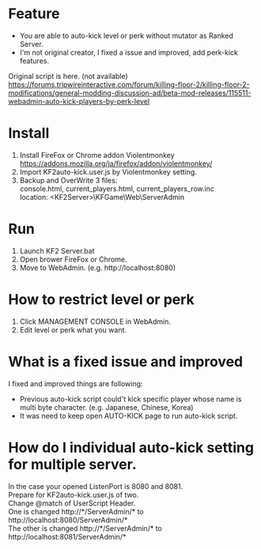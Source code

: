 
# Feature

* You are able to auto-kick level or perk without mutator as Ranked Server.
* I'm not original creator, I fixed a issue and improved, add perk-kick features.  

Original script is here. (not available)  
https://forums.tripwireinteractive.com/forum/killing-floor-2/killing-floor-2-modifications/general-modding-discussion-ad/beta-mod-releases/115511-webadmin-auto-kick-players-by-perk-level

# Install

1. Install FireFox or Chrome addon Violentmonkey https://addons.mozilla.org/ja/firefox/addon/violentmonkey/  
2. Import KF2auto-kick.user.js by Violentmonkey setting.  
3. Backup and OverWrite 3 files:  
console.html, current_players.html, current_players_row.inc  
location: \<KF2Server\>\KFGame\Web\ServerAdmin  

# Run

1. Launch KF2 Server.bat
2. Open brower FireFox or Chrome.
3. Move to WebAdmin. (e.g. http://localhost:8080)  

# How to restrict level or perk

1. Click MANAGEMENT CONSOLE in WebAdmin.
2. Edit level or perk what you want.

# What is a fixed issue and improved

I fixed and improved things are following:

* Previous auto-kick script could't kick specific player whose name is multi byte character. (e.g. Japanese, Chinese, Korea)  
* It was need to keep open AUTO-KICK page to run auto-kick script.

# How do I individual auto-kick setting for multiple server.

In the case your opened ListenPort is 8080 and 8081.  
Prepare for KF2auto-kick.user.js of two.  
Change @match of UserScript Header.  
One is changed http://\*/ServerAdmin/\* to http://localhost:8080/ServerAdmin/*  
The other is changed http://\*/ServerAdmin/\* to http://localhost:8081/ServerAdmin/*  
